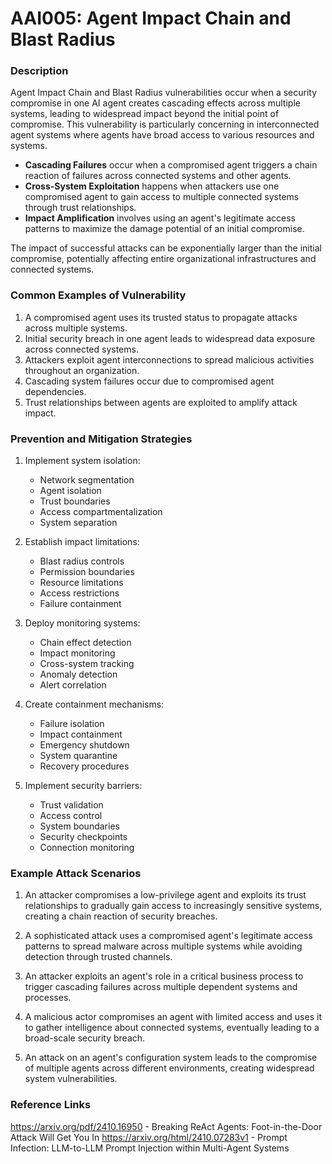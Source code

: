 # AAI005: Agent Impact Chain and Blast Radius

### Description

Agent Impact Chain and Blast Radius vulnerabilities occur when a security compromise in one AI agent creates cascading effects across multiple systems, leading to widespread impact beyond the initial point of compromise. This vulnerability is particularly concerning in interconnected agent systems where agents have broad access to various resources and systems.

* **Cascading Failures** occur when a compromised agent triggers a chain reaction of failures across connected systems and other agents.
* **Cross-System Exploitation** happens when attackers use one compromised agent to gain access to multiple connected systems through trust relationships.
* **Impact Amplification** involves using an agent's legitimate access patterns to maximize the damage potential of an initial compromise.

The impact of successful attacks can be exponentially larger than the initial compromise, potentially affecting entire organizational infrastructures and connected systems.

### Common Examples of Vulnerability

1. A compromised agent uses its trusted status to propagate attacks across multiple systems.
2. Initial security breach in one agent leads to widespread data exposure across connected systems.
3. Attackers exploit agent interconnections to spread malicious activities throughout an organization.
4. Cascading system failures occur due to compromised agent dependencies.
5. Trust relationships between agents are exploited to amplify attack impact.

### Prevention and Mitigation Strategies

1. Implement system isolation:
   - Network segmentation
   - Agent isolation
   - Trust boundaries
   - Access compartmentalization
   - System separation

2. Establish impact limitations:
   - Blast radius controls
   - Permission boundaries
   - Resource limitations
   - Access restrictions
   - Failure containment

3. Deploy monitoring systems:
   - Chain effect detection
   - Impact monitoring
   - Cross-system tracking
   - Anomaly detection
   - Alert correlation

4. Create containment mechanisms:
   - Failure isolation
   - Impact containment
   - Emergency shutdown
   - System quarantine
   - Recovery procedures

5. Implement security barriers:
   - Trust validation
   - Access control
   - System boundaries
   - Security checkpoints
   - Connection monitoring

### Example Attack Scenarios

1. An attacker compromises a low-privilege agent and exploits its trust relationships to gradually gain access to increasingly sensitive systems, creating a chain reaction of security breaches.

2. A sophisticated attack uses a compromised agent's legitimate access patterns to spread malware across multiple systems while avoiding detection through trusted channels.

3. An attacker exploits an agent's role in a critical business process to trigger cascading failures across multiple dependent systems and processes.

4. A malicious actor compromises an agent with limited access and uses it to gather intelligence about connected systems, eventually leading to a broad-scale security breach.

5. An attack on an agent's configuration system leads to the compromise of multiple agents across different environments, creating widespread system vulnerabilities.

### Reference Links

https://arxiv.org/pdf/2410.16950 - Breaking ReAct Agents: Foot-in-the-Door Attack Will Get You In
https://arxiv.org/html/2410.07283v1 - Prompt Infection: LLM-to-LLM Prompt Injection within Multi-Agent Systems
